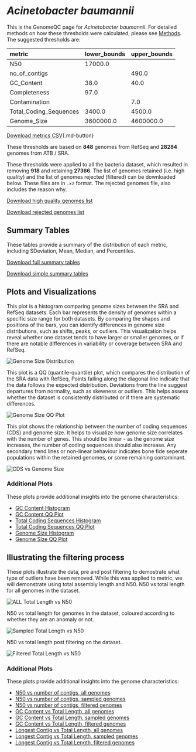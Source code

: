 # *Acinetobacter baumannii*

This is the GenomeQC page for *Acinetobacter baumannii*. For detailed methods on how these thresholds were calculated, please see [Methods](../../methods.md).
The suggested thresholds are: 

| metric                 | lower_bounds   | upper_bounds   |
|:-----------------------|:---------------|:---------------|
| N50                    | 17000.0        |                |
| no_of_contigs          |                | 490.0          |
| GC_Content             | 38.0           | 40.0           |
| Completeness           | 97.0           |                |
| Contamination          |                | 7.0            |
| Total_Coding_Sequences | 3400.0         | 4500.0         |
| Genome_Size            | 3600000.0      | 4600000.0      |

[Download metrics CSV](Acinetobacter_baumannii_metrics.csv){.md-button}


These thresholds are based on **848** genomes from RefSeq and **28284** genomes from ATB / SRA.

These thresholds were applied to all the bacteria dataset, which resulted in removing **918** and retaining **27366**.
The list of genomes retained (i.e. high quality) and the list of genomes rejected (filtered) can be downloaded below. These files are in `.xz` format. The rejected genomes file, also includes the reason why.

[Download high quality genomes list](Acinetobacter_baumannii_high_quality_genomes.csv.xz)


[Download rejected genomes list](Acinetobacter_baumannii_filtered_out_genomes.csv.xz)



## Summary Tables
These tables provide a summary of the distribution of each metric, including SDeviation, Mean, Median, and Percentiles.

[Download full summary tables](summary.csv)

[Download simple summary tables](selected_summary.csv)

## Plots and Visualizations

This plot is a histogram comparing genome sizes between the SRA and RefSeq datasets. Each bar represents the density of genomes within a specific size range for both datasets. By comparing the shapes and positions of the bars, you can identify differences in genome size distributions, such as shifts, peaks, or outliers. This visualization helps reveal whether one dataset tends to have larger or smaller genomes, or if there are notable differences in variability or coverage between SRA and RefSeq.

![Genome Size Distribution](Genome_Size_refseq_histogram_kde.png)

This plot is a QQ (quantile-quantile) plot, which compares the distribution of the SRA data with RefSeq. Points falling along the diagonal line indicate that the data follows the expected distribution. Deviations from the line suggest departures from normality, such as skewness or outliers. This helps assess whether the dataset is consistently distributed or if there are systematic differences.

![Genome Size QQ Plot](Genome_Size_refseq_qqplot.png)

This plot shows the relationship between the number of coding sequences (CDS) and genome size. It helps to visualize how genome size correlates with the number of genes. This should be linear - as the genome size increases, the number of coding sequences should also increase. Any secondary trend lines or non-linear behaviour indicates bone fide seperate populations within the retained genomes, or some remaining contaminant. 

![CDS vs Genome Size](Acinetobacter_baumannii_CDS_vs_Genome_Size.png)

### Additional Plots

These plots provide additional insights into the genome characteristics:

- [GC Content Histogram](GC_Content_refseq_histogram_kde.png)
- [GC Content QQ Plot](GC_Content_refseq_qqplot.png)
- [Total Coding Sequences Histogram](Total_Coding_Sequences_refseq_histogram_kde.png)
- [Total Coding Sequences QQ Plot](Total_Coding_Sequences_refseq_qqplot.png)
- [Genome Size Histogram](Genome_Size_refseq_histogram_kde.png)
- [Genome Size QQ Plot](Genome_Size_refseq_qqplot.png)
## Illustrating the filtering process
These plots illustrate the data, pre and post filtering to demostrate what type of outliers have been removed. While this was applied to metric, we will demonstrate using total assembly length and N50.
N50 vs total length for all genomes in the dataset.

![ALL Total Length vs N50](Acinetobacter_baumannii_all_total_length_N50.png)

N50 vs total length for genomes in the dataset, coloured according to whether they are an anomaly or not.

![Sampled Total Length vs N50](Acinetobacter_baumannii_sample_total_length_N50.png)

N50 vs total length post filtering on the dataset.

![Filtered Total Length vs N50](Acinetobacter_baumannii_filt_total_length_N50.png)

### Additional Plots

These plots provide additional insights into the genome characteristics:

- [N50 vs number of contigs, all genomes](Acinetobacter_baumannii_all_N50_number.png)
- [N50 vs number of contigs, sampled genomes](Acinetobacter_baumannii_sample_N50_number.png)
- [N50 vs number of contigs, filtered genomes](Acinetobacter_baumannii_filt_N50_number.png)
- [GC Content vs Total Length, all genomes](Acinetobacter_baumannii_all_total_length_GC_Content.png)
- [GC Content vs Total Length, sampled genomes](Acinetobacter_baumannii_sample_total_length_GC_Content.png)
- [GC Content vs Total Length, filtered genomes](Acinetobacter_baumannii_filt_total_length_GC_Content.png)
- [Longest Contig vs Total Length, all genomes](Acinetobacter_baumannii_all_total_length_longest.png)
- [Longest Contig vs Total Length, sampled genomes](Acinetobacter_baumannii_sample_total_length_longest.png)
- [Longest Contig vs Total Length, filtered genomes](Acinetobacter_baumannii_filt_total_length_longest.png)
